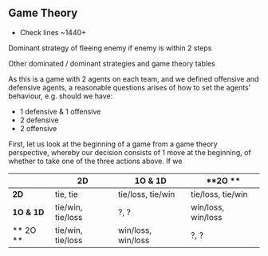 ## Game Theory

- Check lines ~1440+

Dominant strategy of fleeing enemy if enemy is within 2 steps

Other dominated / dominant strategies and game theory tables

As this is a game with 2 agents on each team, and we defined offensive and defensive agents, a reasonable questions arises of how to set the agents' behaviour, e.g. should we have:
*  1 defensive & 1 offensive
* 2 defensive
* 2 offensive

First, let us look at the beginning of a game from a game theory perspective, whereby our decision consists of 1 move at the beginning, of whether to take one of the three actions above. If we 

| | **2D** | **1O & 1D**| **2O **|
| ---- | ----| ---- | --- |
| **2D** | tie, tie | tie/loss, tie/win| tie/loss, tie/win|
| **1O & 1D** | tie/win, tie/loss | ?, ?| win/loss, win/loss| 
|** 2O **| tie/win, tie/loss| win/loss, win/loss| ?, ? | 